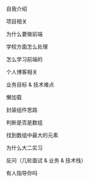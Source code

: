 自我介绍

项目相关

为什么要做前端

学校方面怎么处理

怎么学习前端的

个人博客相关

业务目标 & 技术难点

懒加载

封装组件思路

判断是否是数组

找到数组中最大的元素

为什么大二实习

反问（几轮面试 & 业务 & 技术栈）

有人指导你吗
